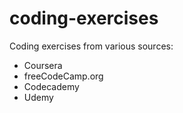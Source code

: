 # coding-exercises
Coding exercises from various sources:

- Coursera
- freeCodeCamp.org
- Codecademy
- Udemy
